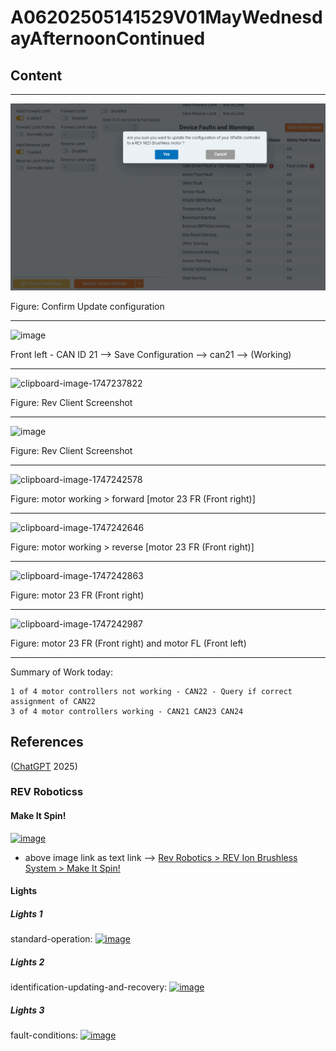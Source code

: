 # A06202505141529V01MayWednesdayAfternoonContinued

## Content

____

![image](/static/images/confirmUpdateNotice.png)

Figure: Confirm Update configuration

____

![image](https://github.com/user-attachments/assets/59d34589-6a0a-4e1f-aeb2-aa547a51f16c)

Front left  - CAN ID 21 --> Save Configuration -->  can21 --> (Working)

____

![clipboard-image-1747237822](https://github.com/user-attachments/assets/a4da9863-5402-4c8e-b02c-ecd4c24db59a)

Figure: Rev Client Screenshot

____


![image](https://github.com/user-attachments/assets/06673c0d-fb7a-4c01-bb54-b986b013269c)

Figure: Rev Client Screenshot

____

![clipboard-image-1747242578](https://github.com/user-attachments/assets/2885c8fe-d642-459f-b6aa-7b1cefa6f289)

Figure: motor working > forward [motor 23 FR (Front right)]

____

![clipboard-image-1747242646](https://github.com/user-attachments/assets/c9e4d643-8166-4385-9a3f-13eb1e7b84a6)

Figure: motor working > reverse [motor 23 FR (Front right)]

____

![clipboard-image-1747242863](https://github.com/user-attachments/assets/17e62d20-e108-40b4-bea1-cb6fc1c66ae1)

Figure: motor 23 FR (Front right)

____

![clipboard-image-1747242987](https://github.com/user-attachments/assets/07f9015c-449d-4a3e-a7ac-d30c774ca980)

Figure: motor 23 FR (Front right) and motor FL (Front left)

____


Summary of Work today:

```text
1 of 4 motor controllers not working - CAN22 - Query if correct assignment of CAN22
3 of 4 motor controllers working - CAN21 CAN23 CAN24
```

## References

([ChatGPT](https://chatgpt.com/) 2025)

### REV Roboticss

#### Make It Spin!

[![image](https://github.com/user-attachments/assets/edfb3553-97d8-478b-85e8-2250d39f1dd8)](https://docs.revrobotics.com/brushless/spark-max/gs/make-it-spin)

- above image link as text link --> [Rev Robotics > REV Ion Brushless System > Make It Spin!](https://docs.revrobotics.com/brushless/spark-max/gs/make-it-spin)

#### Lights

##### Lights 1

standard-operation: [![image](https://github.com/user-attachments/assets/e92d4d45-da5d-48ae-bf26-934afee64d4a)](https://docs.revrobotics.com/brushless/spark-max/status-led#standard-operation)

##### Lights 2

identification-updating-and-recovery: [![image](https://github.com/user-attachments/assets/0ea1eee2-d0b0-47ce-adf2-1eaa3e052833)](https://docs.revrobotics.com/brushless/spark-max/status-led#identification-updating-and-recovery)

##### Lights 3

fault-conditions: [![image](https://github.com/user-attachments/assets/e42bb999-ce24-44a6-b7eb-81b60800c726)](https://docs.revrobotics.com/brushless/spark-max/status-led#fault-conditions)
